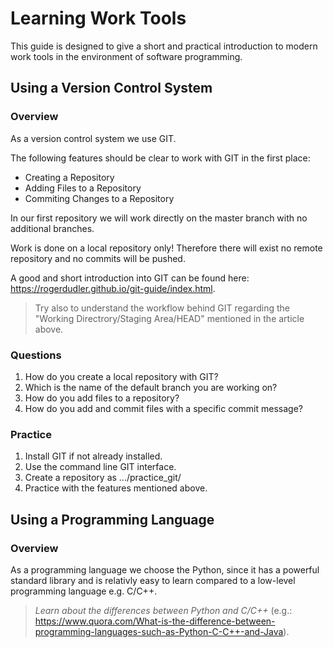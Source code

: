 # Learning Work Tools

This guide is designed to give a short and practical introduction 
to modern work tools in the environment of software programming.

## Using a Version Control System

### Overview

As a version control system we use GIT.

The following features should be clear to work with GIT in the first place:

* Creating a Repository
* Adding Files to a Repository
* Commiting Changes to a Repository

In our first repository we will work directly on the master branch with no 
additional branches.

Work is done on a local repository only! Therefore there will exist no remote 
repository and no commits will be pushed.

A good and short introduction into GIT can be found here: https://rogerdudler.github.io/git-guide/index.html.

> Try also to understand the workflow behind GIT regarding the "Working Directrory/Staging Area/HEAD" mentioned in the article above.


### Questions

1. How do you create a local repository with GIT?
2. Which is the name of the default branch you are working on?
3. How do you add files to a repository?
4. How do you add and commit files with a specific commit message?


### Practice

1. Install GIT if not already installed.
2. Use the command line GIT interface.
3. Create a repository as .../practice_git/
4. Practice with the features mentioned above.


## Using a Programming Language

### Overview

As a programming language we choose the Python, 
since it has a powerful standard library and is relativly easy to learn 
compared to a low-level programming language e.g. C/C++.

> _Learn about the differences between Python and C/C++_ (e.g.: https://www.quora.com/What-is-the-difference-between-programming-languages-such-as-Python-C-C++-and-Java).


